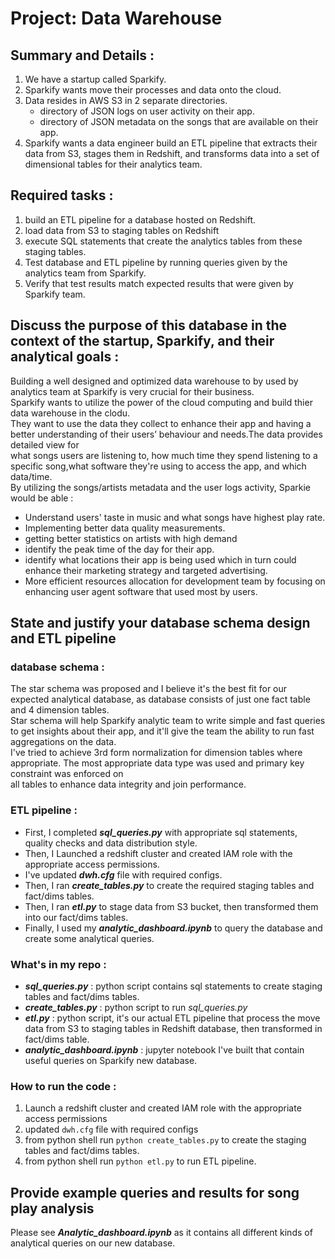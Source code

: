 # Project: Data Warehouse
## Summary and Details :

1. We have a startup called Sparkify.
2. Sparkify wants move their processes and data onto the cloud.
3. Data resides in AWS S3 in 2 separate directories.
    - directory of JSON logs on user activity on their app.
    - directory of JSON metadata on the songs that are available on their app.
6. Sparkify wants a data engineer build an ETL pipeline that extracts their data from S3, stages them in Redshift, and transforms data into a set of dimensional tables for their analytics team.
 
 
## Required tasks :
1. build an ETL pipeline for a database hosted on Redshift. 
2. load data from S3 to staging tables on Redshift
3. execute SQL statements that create the analytics tables from these staging tables.
4. Test database and ETL pipeline by running queries given by the analytics team from Sparkify.
5. Verify that test results match expected results that were given by Sparkify team.
 
 
## Discuss the purpose of this database in the context of the startup, Sparkify, and their analytical goals :
Building a well designed and optimized data warehouse to by used by analytics team at Sparkify is very crucial for their business. \
Sparkify wants to utilize the power of the cloud computing and build thier data warehouse in the clodu.\
They want to use the data they collect to enhance their app and having a better understanding of their users’ behaviour and needs.The data provides detailed view for\
what songs users are listening to, how much time they spend listening to a specific song,what software they're using to access the app, and which data/time.\
By utilizing the songs/artists metadata and the user logs activity, Sparkie would be able :
- Understand users' taste in music and what songs have highest play rate.
- Implementing better data quality measurements.
- getting better statistics on artists with high demand
- identify the peak time of the day for their app.
- identify what locations their app is being used which in turn could enhance their marketing strategy and targeted advertising.
- More efficient resources allocation for development team by focusing on enhancing user agent software that used most by users.
 
 
## State and justify your database schema design and ETL pipeline
### database schema :
The star schema was proposed and I believe  it's the best fit for our expected analytical database, as database consists of just one fact table and 4 dimension tables.\
Star schema will help Sparkify analytic team to write simple and fast queries to get insights about their app, and it'll give the team the ability to run fast aggregations on the data.\
I've tried to achieve 3rd form normalization for dimension tables where appropriate.
The most appropriate data type was used and primary key constraint was enforced on \
all tables to enhance data integrity and join performance.
 
### ETL pipeline :
- First, I completed ***sql_queries.py*** with appropriate sql statements, quality checks and data distribution style.
- Then, I Launched a redshift cluster and created IAM role with the appropriate access permissions.
- I've updated ***dwh.cfg*** file with required configs.
- Then, I ran ***create_tables.py*** to create the required staging tables and fact/dims tables.
- Then, I ran ***etl.py*** to stage data from S3 bucket, then transformed them into our fact/dims tables.
- Finally, I used my ***analytic_dashboard.ipynb*** to query the database and create some analytical queries.
 
### What's in my repo :
- ***sql_queries.py*** : python script contains sql statements to create staging tables and fact/dims tables.
- ***create_tables.py*** : python script to run *sql_queries.py*
- ***etl.py*** : python script, it's our actual ETL pipeline that process the move data from S3 to staging tables in Redshift database, then transformed in fact/dims table.
- ***analytic_dashboard.ipynb*** : jupyter notebook I've built that contain useful queries on Sparkify new database. 
 
### How to run the code :
1. Launch a redshift cluster and created IAM role with the appropriate access permissions
2. updated ```dwh.cfg``` file with required configs
3. from python shell run ```python create_tables.py``` to create the staging tables and fact/dims tables.
4. from python shell run ```python etl.py``` to run ETL pipeline.
 
 
## Provide example queries and results for song play analysis
Please see ***Analytic_dashboard.ipynb*** as it contains all different kinds of analytical queries on our new database.
 
